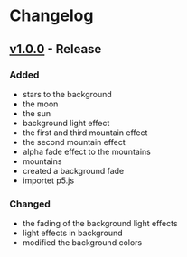 # Changelog
## [v1.0.0] - Release
### Added
+ stars to the background
+ the moon
+ the sun
+ background light effect
+ the first and third mountain effect
+ the second mountain effect
+ alpha fade effect to the mountains
+ mountains
+ created a background fade
+ importet p5.js
### Changed
- the fading of the background light effects
- light effects in background
- modified the background colors

[v1.0.0]: https://github.com/Noah-5555/galaxycycle/releases/tag/v1.0.0
